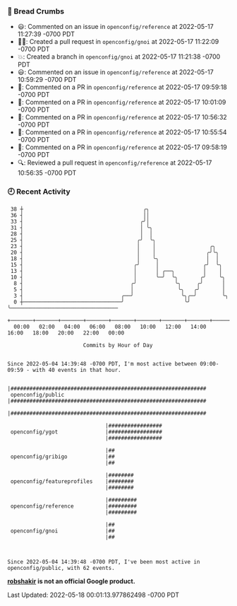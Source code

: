 ### 🍞 Bread Crumbs

 * 😃: Commented on an issue in `openconfig/reference` at 2022-05-17 11:27:39 -0700 PDT
 * ✍🏼: Created a pull request in `openconfig/gnoi` at 2022-05-17 11:22:09 -0700 PDT
 * 💥: Created a branch in `openconfig/gnoi` at 2022-05-17 11:21:38 -0700 PDT
 * 😃: Commented on an issue in `openconfig/reference` at 2022-05-17 10:59:29 -0700 PDT
 * 💬: Commented on a PR in  `openconfig/reference` at 2022-05-17 09:59:18 -0700 PDT
 * 💬: Commented on a PR in  `openconfig/reference` at 2022-05-17 10:01:09 -0700 PDT
 * 💬: Commented on a PR in  `openconfig/reference` at 2022-05-17 10:56:32 -0700 PDT
 * 💬: Commented on a PR in  `openconfig/reference` at 2022-05-17 10:55:54 -0700 PDT
 * 💬: Commented on a PR in  `openconfig/reference` at 2022-05-17 09:58:19 -0700 PDT
 * 🔍: Reviewed a pull request in  `openconfig/reference` at 2022-05-17 10:56:35 -0700 PDT

### 🕘 Recent Activity
```
 38 ┼                                      ╭╮
 36 ┤                                      ││
 33 ┤                                     ╭╯│
 31 ┤                                     │ ╰╮
 28 ┤                                     │  │
 25 ┤                                    ╭╯  ╰╮
 23 ┤                                    │    │                 ╭╮
 20 ┤                                    │    │                ╭╯╰╮
 18 ┤                                    │    ╰╮               │  │
 15 ┤                                   ╭╯     │              ╭╯  ╰╮
 13 ┤                                   │      │ ╭──╮         │    │
 10 ┤                                   │      ╰─╯  ╰╮       ╭╯    ╰╮
  8 ┤                                  ╭╯            ╰╮     ╭╯      │
  5 ┤                                  │              ╰╮   ╭╯       │
  3 ┤                               ╭──╯               ╰╮╭─╯        ╰╮
  0 ┼───────────────────────────────╯                   ╰╯           ╰──────────────────────────────────
    +───────+───────+───────+───────+───────+───────+───────+───────+───────+───────+───────+───────+────
  00:00   02:00   04:00   06:00   08:00   10:00   12:00   14:00   16:00   18:00   20:00   22:00   00:00   

						Commits by Hour of Day


Since 2022-05-04 14:39:48 -0700 PDT, I'm most active between 09:00-09:59 - with 40 events in that hour.

```



```
                               |##############################################################
 openconfig/public             |##############################################################
                               |##############################################################

                               |#################
 openconfig/ygot               |#################
                               |#################

                               |##
 openconfig/gribigo            |##
                               |##

                               |########
 openconfig/featureprofiles    |########
                               |########

                               |#########
 openconfig/reference          |#########
                               |#########

                               |##
 openconfig/gnoi               |##
                               |##



Since 2022-05-04 14:39:48 -0700 PDT, I've been most active in openconfig/public, with 62 events.

```
**[robshakir](mailto:robjs@google.com) is not an official Google product.**  


Last Updated: 2022-05-18 00:01:13.977862498 -0700 PDT
